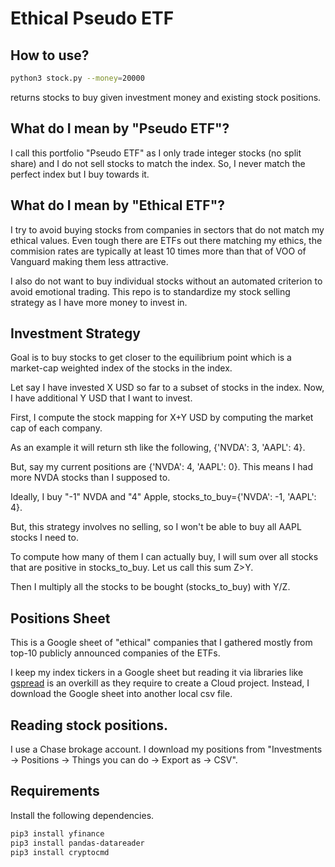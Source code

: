 # Ethical Pseudo ETF

## How to use?

```bash
python3 stock.py --money=20000
```

returns stocks to buy given investment money and existing stock positions.

## What do I mean by "Pseudo ETF"?

I call this portfolio "Pseudo ETF" as I only trade integer stocks (no split share) and I do not sell stocks to match the index. So, I never match the perfect index but I buy towards it.

## What do I mean by "Ethical ETF"?

I try to avoid buying stocks from companies in sectors that do not match my ethical values. Even tough there are ETFs out there matching my ethics, the commision rates are typically at least 10 times more than that of VOO of Vanguard making them less attractive.

I also do not want to buy individual stocks without an automated criterion to avoid emotional trading. This repo is to standardize my stock selling strategy as I have more money to invest in.

## Investment Strategy

Goal is to buy stocks to get closer to the equilibrium point which is a market-cap weighted index of the stocks in the index.

Let say I have invested X USD so far to a subset of stocks in the index. Now, I have additional Y USD that I want to invest.

First, I compute the stock mapping for X+Y USD by computing the market cap of each company.

As an example it will return sth like the following, {'NVDA': 3, 'AAPL': 4}.

But, say my current positions are {'NVDA': 4, 'AAPL': 0}. This means I had more NVDA stocks than I supposed to.

Ideally, I buy "-1" NVDA and "4" Apple, stocks_to_buy={'NVDA': -1, 'AAPL': 4}.

But, this strategy involves no selling, so I won't be able to buy all AAPL stocks I need to.

To compute how many of them I can actually buy, I will sum over all stocks that are positive in stocks_to_buy. Let us call this sum Z>Y.

Then I multiply all the stocks to be bought (stocks_to_buy) with Y/Z.

## Positions Sheet

This is a Google sheet of "ethical" companies that I gathered mostly from top-10 publicly announced companies of the ETFs.

I keep my index tickers in a Google sheet but reading it via libraries like [gspread](https://docs.gspread.org/en/v6.0.0/) is an overkill as they require to create a Cloud project. Instead, I download the Google sheet into another local csv file.

## Reading stock positions.

I use a Chase brokage account. I download my positions from "Investments -> Positions -> Things you can do -> Export as -> CSV".

## Requirements

Install the following dependencies.

```bash
pip3 install yfinance
pip3 install pandas-datareader
pip3 install cryptocmd
```
